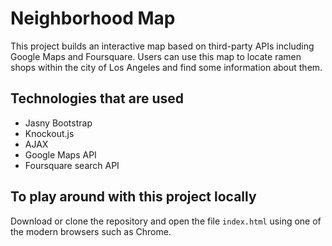 # Neighborhood Map

This project builds an interactive map based on third-party APIs including Google Maps and Foursquare. Users can use this map to locate ramen shops within the city
of Los Angeles and find some information about them.

## Technologies that are used
- Jasny Bootstrap
- Knockout.js
- AJAX
- Google Maps API 
- Foursquare search API

## To play around with this project locally
Download or clone the repository and open the file `index.html` using one of the modern browsers such as Chrome.
